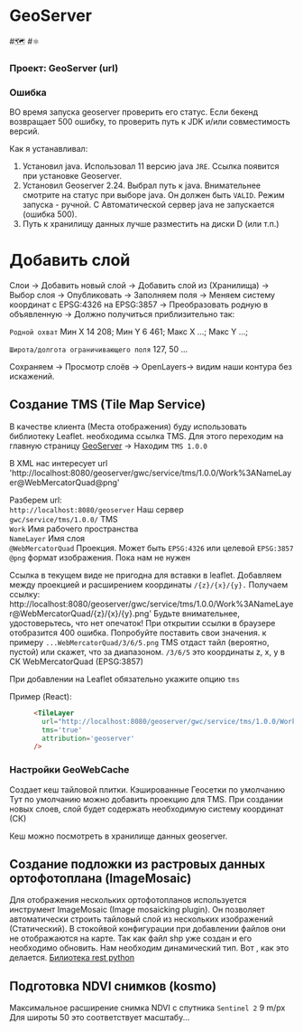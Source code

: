 # GeoServer
#🗺️ #⚛

### Проект: GeoServer (url)

### Ошибка

ВО время запуска geoserver проверить его статус. Если бекенд возвращает 500 ошибку, то проверить путь к JDK и/или совместимость версий.

Как я устанавливал:
1. Установил java. Использовал 11 версию java `JRE`. Ссылка появится при установке Geoserver.
2. Установил Geoserver 2.24. Выбрал путь к java. Внимательнее смотрите на статус при выборе java. Он должен быть `VALID`. Режим запуска - ручной. С Автоматической сервер java не запускается (ошибка 500).
3. Путь к хранилищу данных лучше разместить на диски D (или т.п.)


# Добавить слой
Слои -> Добавить новый слой -> Добавить слой из (Хранилища) -> Выбор слоя -> Опубликовать -> Заполняем поля -> Меняем систему координат с EPSG:4326 на EPSG:3857 -> Преобразовать родную в объявленную -> Должно получиться приблизительно так:

`Родной охват`
Мин X 14 208; 
Мин Y 6 461;
Макс X ...;
Макс Y ...;

`Широта/долгота ограничивающего поля`
127, 50 ...

Сохраняем -> Просмотр слоёв -> OpenLayers-> видим наши контура без искажений. 

## Создание TMS (Tile Map Service)
В качестве клиента (Места отображения) буду использовать библиотеку Leaflet. 
необходима ссылка TMS. Для этого переходим на главную страницу [GeoServer](http://localhost:8080/) -> Находим `TMS 1.0.0`

В XML нас интересует url 'http://localhost:8080/geoserver/gwc/service/tms/1.0.0/Work%3ANameLayer@WebMercatorQuad@png'

Разберем url:<br>
`http://localhost:8080/geoserver` Наш сервер<br>
`gwc/service/tms/1.0.0/` TMS<br>
`Work` Имя рабочего пространства<br>
`NameLayer` Имя слоя<br>
`@WebMercatorQuad` Проекция. Может быть `EPSG:4326` или целевой `EPSG:3857`<br>
`@png` формат изображения. Пока нам не нужен<br>

Ссылка в текущем виде не пригодна для вставки в leaflet. 
Добавляем между проекцией и расширением координаты `/{z}/{x}/{y}.` Получаем ссылку: 
http://localhost:8080/geoserver/gwc/service/tms/1.0.0/Work%3ANameLayer@WebMercatorQuad/{z}/{x}/{y}.png' Будьте внимательнее, удостоверьтесь, что нет опечаток! 
При открытии ссылки в браузере отобразится 400 ошибка. Попробуйте поставить свои значения. к примеру `...WebMercatorQuad/3/6/5.png` TMS отдаст тайл (вероятно, пустой) или скажет, что за диапазоном. `/3/6/5` это координаты z, x, y в СК WebMercatorQuad (EPSG:3857)

При добавлении на Leaflet обязательно укажите опцию `tms`

Пример (React):
``` html
      <TileLayer
        url="http://localhost:8080/geoserver/gwc/service/tms/1.0.0/Work%3A3ANameLayer@WebMercatorQuad/{z}/{x}/{y}.png"    
        tms='true'
        attribution='geoserver'
      />
```

### Настройки GeoWebCache
Создает кеш тайловой плитки.
Кэшированные Геосетки по умолчанию
Тут по умолчанию можно добавить проекцию для TMS. При создании новых слоев, слой будет содержать необходимую систему координат (СК)

Кеш можно посмотреть в хранилище данных geoserver.


## Создание подложки из растровых данных ортофотоплана (ImageMosaic)

Для отображения нескольких ортофотопланов используется инструмент ImageMosaic (Image mosaicking plugin).
Он позволяет автоматически строить тайловый слой из нескольких изображений (Статический). В стокойвой конфигурации при добавлении файлов они не отображаются на карте. Так как файл shp уже создан и его необходимо обновить. Нам необходим динамический тип. Вот [](https://docs.geoserver.org/main/en/user/data/raster/imagemosaic/tutorial.html#dynamic-imagery), как это делается. [Билиотека rest python](https://docs.geoserver.geo-solutions.it/draft/edu/en/rest/python_gsconfig.html)

## Подготовка NDVI снимков (kosmo)

Mаксимальное расширение снимка NDVI c спутника `Sentinel 2` 9 m/px
Для широты 50 это соответствует масштабу...  